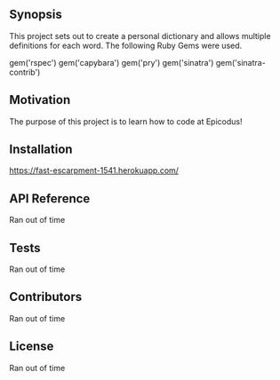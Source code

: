 ## Synopsis

This project sets out to create a personal dictionary and allows multiple definitions for each word. The following Ruby Gems were used.

gem('rspec')
gem('capybara')
gem('pry')
gem('sinatra')
gem('sinatra-contrib')


## Motivation

The purpose of this project is to learn how to code at Epicodus!

## Installation

https://fast-escarpment-1541.herokuapp.com/

## API Reference

Ran out of time

## Tests


Ran out of time

## Contributors

Ran out of time

## License

Ran out of time

